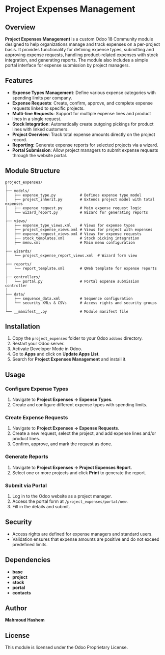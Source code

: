 
# Project Expenses Management

## Overview
**Project Expenses Management** is a custom Odoo 18 Community module designed to help organizations manage and track expenses on a per-project basis. 
It provides functionality for defining expense types, submitting and approving expense requests, handling product-related expenses with stock integration, and generating reports. 
The module also includes a simple portal interface for expense submission by project managers.

## Features
- **Expense Types Management**: Define various expense categories with spending limits per company.
- **Expense Requests**: Create, confirm, approve, and complete expense requests linked to specific projects.
- **Multi-line Requests**: Support for multiple expense lines and product lines in a single request.
- **Stock Integration**: Automatically create outgoing pickings for product lines with linked customers.
- **Project Overview**: Track total expense amounts directly on the project record.
- **Reporting**: Generate expense reports for selected projects via a wizard.
- **Portal Submission**: Allow project managers to submit expense requests through the website portal.

## Module Structure
```
project_expenses/
│
├── models/
│   ├── expense_type.py           # Defines expense type model
│   ├── project_inherit.py        # Extends project model with total expenses
│   ├── expense_request.py        # Main expense request logic
│   └── wizard_report.py          # Wizard for generating reports
│
├── views/
│   ├── expense_type_views.xml    # Views for expense types
│   ├── project_expense_views.xml # Views for project with expenses
│   ├── expense_request_views.xml # Views for expense requests
│   ├── stock_templates.xml       # Stock picking integration
│   ├── menu.xml                  # Main menu configuration
│
├── wizards/
│   └── project_expense_report_views.xml  # Wizard form view
│
├── reports/
│   └── report_template.xml       # QWeb template for expense reports
│
├── controllers/
│   └── portal.py                 # Portal expense submission controller
│
├── data/
│   ├── sequence_data.xml         # Sequence configuration
│   └── security XMLs & CSVs      # Access rights and security groups
│
└── __manifest__.py               # Module manifest file
```

## Installation
1. Copy the `project_expenses` folder to your Odoo `addons` directory.
2. Restart your Odoo server.
3. Activate Developer Mode in Odoo.
4. Go to **Apps** and click on **Update Apps List**.
5. Search for **Project Expenses Management** and install it.

## Usage
### Configure Expense Types
1. Navigate to **Project Expenses → Expense Types**.
2. Create and configure different expense types with spending limits.

### Create Expense Requests
1. Navigate to **Project Expenses → Expense Requests**.
2. Create a new request, select the project, and add expense lines and/or product lines.
3. Confirm, approve, and mark the request as done.

### Generate Reports
1. Navigate to **Project Expenses → Project Expenses Report**.
2. Select one or more projects and click **Print** to generate the report.

### Submit via Portal
1. Log in to the Odoo website as a project manager.
2. Access the portal form at `/project_expenses/portal/new`.
3. Fill in the details and submit.

## Security
- Access rights are defined for expense managers and standard users.
- Validation ensures that expense amounts are positive and do not exceed predefined limits.

## Dependencies
- **base**
- **project**
- **stock**
- **portal**
- **contacts**

## Author
**Mahmoud Hashem**

## License
This module is licensed under the Odoo Proprietary License.
